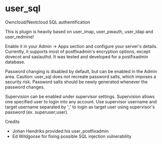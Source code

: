 user_sql
========

Owncloud/Nextcloud SQL authentification

This is plugin is heavily based on user_imap, user_pwauth, user_ldap and user_redmine!

Enable it in your Admin -> Apps section and configure your server's details.
Currently, it supports most of postfixadmin's encryption options, except dovecot and saslauthd.
It was tested and developed for a postfixadmin database.

Password changing is disabled by default, but can be enabled in the Admin area.
Caution: user_sql does not recreate password salts, which imposes a security risk. 
Password salts should be newly generated whenever the password changes.

Supervision can be enabled under supervisor settings. Supervision allows one
specified user to login into any account. Use supervisor username and target 
username separated by ';' to login as target user using supervisor's password 
(ex. superuser;user).

Credits

  * Johan Hendriks provided his user_postfixadmin
  * Ed Wildgoose for fixing possible SQL injection vulnerability
